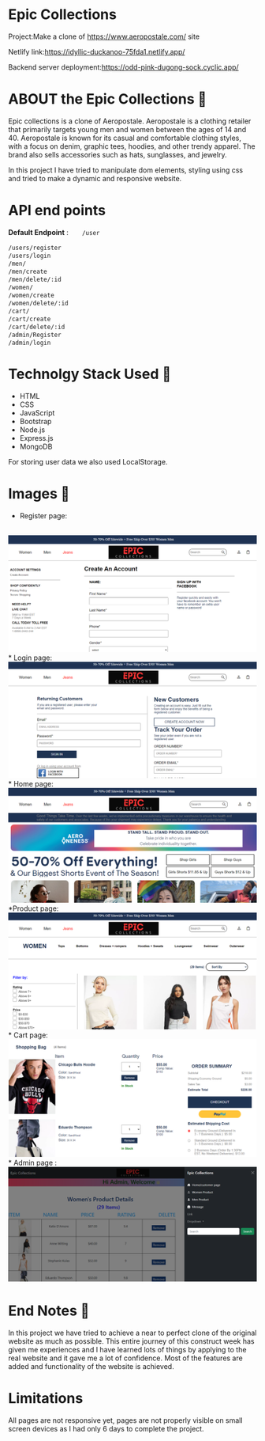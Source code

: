 # Epic Collections

Project:Make a clone of https://www.aeropostale.com/ site

Netlify link:https://idyllic-duckanoo-75fda1.netlify.app/

Backend server deployment:https://odd-pink-dugong-sock.cyclic.app/

# ABOUT the Epic Collections 🌟

Epic collections is a clone of Aeropostale. Aeropostale is a clothing retailer that primarily targets young men and women between the ages of 14 and 40. Aeropostale is known for its casual and comfortable clothing styles, with a focus on denim, graphic tees, hoodies, and other trendy apparel. The brand also sells accessories such as hats, sunglasses, and jewelry.

In this project I have tried to manipulate dom elements, styling using css and tried to make a dynamic and responsive website.

# API end points

<b>Default Endpoint</b>  : &nbsp;&nbsp;&nbsp;&nbsp;&nbsp; `/user`

    /users/register
    /users/login
    /men/
    /men/create
    /men/delete/:id
    /women/
    /women/create
    /women/delete/:id
    /cart/
    /cart/create
    /cart/delete/:id
    /admin/Register
    /admin/login

# Technolgy Stack Used 🌟
* HTML
* CSS
* JavaScript
* Bootstrap
* Node.js
* Express.js
* MongoDB

For storing user data we also used LocalStorage.

# Images 🌟
* Register page:
<br/>
<img src='/Images/ep1.png'/>
* Login page:
<br/>
<img src='/Images/ep2.png'/>
* Home page:
<br/>
<img src='/Images/ep.home.png'/>
*Product page:
<br/>
<img src='/Images/ep.product.png'/>
* Cart page:
<br/>
<img src='/Images/ep.cart.png'/>
* Admin page :
<br/>
<img src='/Images/ep.admin.png'/>

# End Notes  📑
In this project we have tried to achieve a near to perfect clone of the original website as much as possible. This entire journey of this construct week has given me experiences and I have learned lots of things by applying to the real website and it gave me a lot of confidence. Most of the features are added and functionality of the website is achieved.

# Limitations 

All pages are not responsive yet, pages are not properly visible on small screen devices as I had only 6 days to complete the project.

